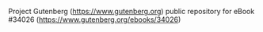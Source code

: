 Project Gutenberg (https://www.gutenberg.org) public repository for eBook #34026 (https://www.gutenberg.org/ebooks/34026)
